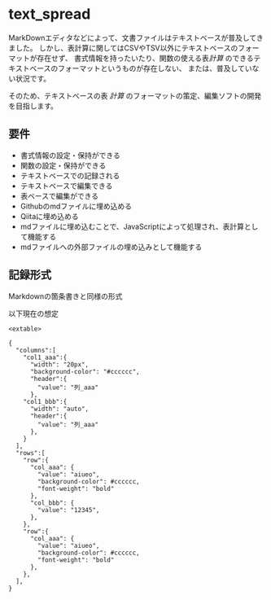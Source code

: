 # text_spread

MarkDownエディタなどによって、文書ファイルはテキストベースが普及してきました。
しかし、表計算に関してはCSVやTSV以外にテキストベースのフォーマットが存在せず、
書式情報を持ったいたり、関数の使える表*計算* のできるテキストベースのフォーマットというものが存在しない、
または、普及していない状況です。

そのため、テキストベースの表 *計算* のフォーマットの策定、編集ソフトの開発を目指します。

## 要件

- 書式情報の設定・保持ができる
- 関数の設定・保持ができる
- テキストベースでの記録される
- テキストベースで編集できる
- 表ベースで編集ができる
- Githubのmdファイルに埋め込める
- Qiitaに埋め込める
- mdファイルに埋め込むことで、JavaScriptによって処理され、表計算として機能する
- mdファイルへの外部ファイルの埋め込みとして機能する

## 記録形式

Markdownの箇条書きと同様の形式

以下現在の想定


```
<extable>

{
  "columns":[
    "col1_aaa":{
      "width": "20px",
      "background-color": "#cccccc",
      "header":{
        "value": "列_aaa"
      },
    "col1_bbb":{
      "width": "auto",
      "header":{
        "value": "列_aaa"
      },
    }
  ],
  "rows":[
    "row":{
      "col_aaa": {
        "value": "aiueo",
        "background-color": #cccccc,
        "font-weight": "bold"
      },
      "col_bbb": {
        "value": "12345",
      },
    },
    "row":{
      "col_aaa": {
        "value": "aiueo",
        "background-color": #cccccc,
        "font-weight": "bold"
      },
    },
  ],
}
```
